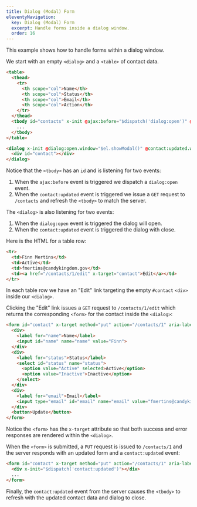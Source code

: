 ```yaml
---
title: Dialog (Modal) Form
eleventyNavigation:
  key: Dialog (Modal) Form
  excerpt: Handle forms inside a dialog window.
  order: 16
---
```


This example shows how to handle forms within a dialog window.

We start with an empty `<dialog>` and a `<table>` of contact data.

```html
<table>
  <thead>
    <tr>
      <th scope="col">Name</th>
      <th scope="col">Status</th>
      <th scope="col">Email</th>
      <th scope="col">Action</th>
    </tr>
  </thead>
  <tbody id="contacts" x-init @ajax:before="$dispatch('dialog:open')" @contact:updated.window="$ajax('/contacts')">
    ...
  </tbody>
</table>

<dialog x-init @dialog:open.window="$el.showModal()" @contact:updated.window="$el.close()">
  <div id="contact"></div>
</dialog>
```

Notice that the `<tbody>` has an `id` and is listening for two events:
  1. When the `ajax:before` event is triggered we dispatch a `dialog:open` event.
  2. When the `contact:updated` event is triggered we issue a `GET` request to `/contacts` and refresh the `<tbody>` to match the server.

The `<dialog>` is also listening for two events:
  1. When the `dialog:open` event is triggered the dialog will open.
  2. When the `contact:updated` event is triggered the dialog with close.

Here is the HTML for a table row:

```html
<tr>
  <td>Finn Mertins</td>
  <td>Active</td>
  <td>fmertins@candykingdom.gov</td>
  <td><a href="/contacts/1/edit" x-target="contact">Edit</a></td>
</tr>
```

In each table row we have an "Edit" link targeting the empty `#contact` `<div>` inside our `<dialog>`.

Clicking the "Edit" link issues a `GET` request to `/contacts/1/edit` which returns the corresponding `<form>` for the contact inside the `<dialog>`:

```html
<form id="contact" x-target method="put" action="/contacts/1" aria-label="Contact Information">
  <div>
    <label for="name">Name</label>
    <input id="name" name="name" value="Finn">
  </div>
  <div>
    <label for="status">Status</label>
    <select id="status" name="status">
      <option value="Active" selected>Active</option>
      <option value="Inactive">Inactive</option>
    </select>
  </div>
  <div>
    <label for="email">Email</label>
    <input type="email" id="email" name="email" value="fmertins@candykingdom.gov">
  </div>
  <button>Update</button>
</form>
```

Notice the `<form>` has the `x-target` attribute so that both success and error responses are rendered within the `<dialog>`.

When the `<form>` is submitted, a `PUT` request is issued to `/contacts/1` and the server responds with an updated form and a `contact:updated` event:

```html
<form id="contact" x-target method="put" action="/contacts/1" aria-label="Contact Information">
  <div x-init="$dispatch('contact:updated')"></div>
  ...
</form>
```

Finally, the `contact:updated` event from the server causes the `<tbody>` to refresh with the updated contact data and dialog to close.

<script type="module">
  var database = function () {
    let data = [
      { id: 1, name: "Finn Mertins", email: "fmertins@candykingdom.gov", status: "Active" },
      { id: 2, name: "Jake the Dog", email: "jake@candykingdom.gov", status: "Active" },
      { id: 3, name: "BMO", email: "bmo@mo.co", status: "Active" },
      { id: 4, name: "Marceline", email: "marceline@vampirequeen.me", status: "Inactive" }
    ]

    return {
      find: (id) => data.find(contact => contact.id === parseInt(id)),
      update: (id, changes) => {
        let index = data.findIndex(contact => contact.id === parseInt(id))
        if (index !== -1) {
          data[index] = Object.assign(data[index], changes)
        }
      },
      all: () => data,
    }
  }()

  window.route('GET', '/contacts', () => index(database.all()))
  database.all().forEach(contact => {
    window.route('GET', `/contacts/${contact.id}/edit`, () => edit(database.find(contact.id)))
    window.route('PUT', `/contacts/${contact.id}`, (input) => {
      database.update(contact.id, input)

      return edit(database.find(contact.id), 'contact:updated')
    })
  })

  window.example('/contacts')

  function index(contacts) {
    let rows = contacts.map(contact => `<tr id="contact_${contact.id}">
  <td>${contact.name}</td>
  <td>${contact.status}</td>
  <td>${contact.email}</td>
  <td><a href="/contacts/${contact.id}/edit" x-target="contact">Edit</a></td>
</tr>`).join('\n')
    return table(rows)
  }

  function edit(contact, event = '') {
    return `<form id="contact" x-target method="put" action="/contacts/${contact.id}" aria-label="Contact Information">
    ${serverEvent(event)}
    <div>
      <label for="name">Name</label>
      <input id="name" name="name" value="${contact.name}">
    </div>
    <div>
      <label for="status">Status</label>
      <select id="status" name="status">
        <option value="Active" ${contact.status == 'Active' ? 'selected' : ''}>Active</option>
        <option value="Inactive" ${contact.status == 'Inactive' ? 'selected' : ''}>Inactive</option>
      </select>
    </div>
    <div>
      <label for="email">Email</label>
      <input type="email" id="email" name="email" value="${contact.email}">
    </div>
    <button>Update</button>
  </form>`
  }

  function serverEvent(name = '') {
    return name ? `<div x-init="$dispatch('${name}')"></div>` : ``
  }

  function table(rows) {
    return `<table>
  <thead>
    <tr>
      <th scope="col">Name</th>
      <th scope="col">Status</th>
      <th scope="col">Email</th>
      <th scope="col" width="53">Action</th>
    </tr>
  </thead>
  <tbody id="contacts" x-init @ajax:before="$dispatch('dialog:open')" @contact:updated.window="$ajax('/contacts')">
    ${rows}
  </tbody>
</table>
<dialog x-init @dialog:open.window="$el.showModal()" @contact:updated.window="$nextTick(() => $el.close())">
  <form method="dialog" novalidate><button>&times;</button></form>
  <div id="contact"></div>
</dialog>`
  }
</script>
